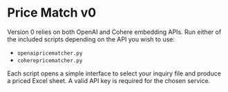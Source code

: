 # Price Match v0

Version 0 relies on both OpenAI and Cohere embedding APIs. Run either of the included scripts depending on the API you wish to use:

- `openaipricematcher.py`
- `coherepricematcher.py`

Each script opens a simple interface to select your inquiry file and produce a priced Excel sheet. A valid API key is required for the chosen service.
